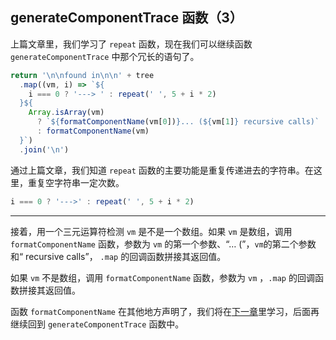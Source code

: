 ## generateComponentTrace 函数（3）

上篇文章里，我们学习了 `repeat` 函数，现在我们可以继续函数 `generateComponentTrace` 中那个冗长的语句了。

```javascript
return '\n\nfound in\n\n' + tree
  .map((vm, i) => `${
    i === 0 ? '---> ' : repeat(' ', 5 + i * 2)
  }${
    Array.isArray(vm)
      ? `${formatComponentName(vm[0])}... (${vm[1]} recursive calls)`
      : formatComponentName(vm)
  }`)
  .join('\n')
```

通过上篇文章，我们知道 `repeat` 函数的主要功能是重复传递进去的字符串。在这里，重复空字符串一定次数。

```javascript
i === 0 ? '--->' : repeat(' ', 5 + i * 2)
```

---

接着，用一个三元运算符检测 `vm` 是不是一个数组。如果 `vm` 是数组，调用 `formatComponentName` 函数，参数为 `vm` 的第一个参数、“… (”，`vm`的第二个参数和“ recursive calls”， `.map` 的回调函数拼接其返回值。

如果 `vm` 不是数组，调用 `formatComponentName` 函数，参数为 `vm` ，`.map` 的回调函数拼接其返回值。

函数 `formatComponentName` 在其他地方声明了，我们将在[下一章](https://github.com/ohhoney1/Vue.js-Source-Code-line-by-line/blob/master/docs/16-the-formatComponentName-function.md)里学习，后面再继续回到 `generateComponentTrace` 函数中。
